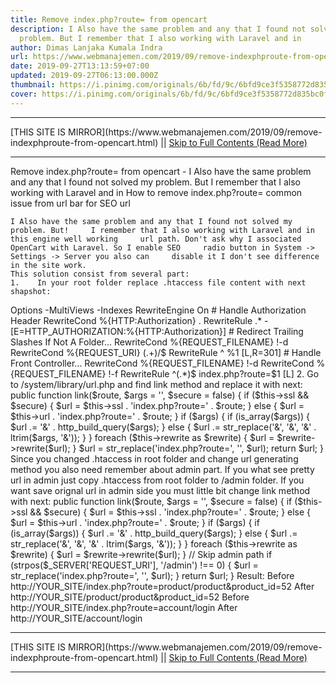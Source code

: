 ```yaml
---
title: Remove index.php?route= from opencart
description: I Also have the same problem and any that I found not solved my
  problem. But I remember that I also working with Laravel and in
author: Dimas Lanjaka Kumala Indra
url: https://www.webmanajemen.com/2019/09/remove-indexphproute-from-opencart.html
date: 2019-09-27T13:13:59+07:00
updated: 2019-09-27T06:13:00.000Z
thumbnail: https://i.pinimg.com/originals/6b/fd/9c/6bfd9ce3f5358772d835bc0f03fa26be.png
cover: https://i.pinimg.com/originals/6b/fd/9c/6bfd9ce3f5358772d835bc0f03fa26be.png
---
```


<hr/> [THIS SITE IS MIRROR](https://www.webmanajemen.com/2019/09/remove-indexphproute-from-opencart.html) || <a href="https://www.webmanajemen.com/2019/09/remove-indexphproute-from-opencart.html" rel="follow" class="button" id="read-more">Skip to Full Contents (Read More)</a> <hr/> Remove index.php?route= from opencart - I Also have the same problem and any that I found not solved my problem. But I remember that I also working with Laravel and in How to remove index.php?route= common issue from url bar for SEO url

    I Also have the same problem and any that I found not solved my problem. But!     I remember that I also working with Laravel and in this engine well working     url path. Don't ask why I associated OpenCart with Laravel. So I enable SEO     radio button in System -> Settings -> Server you also can     disable it I don't see difference in the site work. 
    This solution consist from several part: 
    1.    In your root folder replace .htaccess file content with next     shapshot: 
<IfModule mod_rewrite.c>
    <IfModule mod_negotiation.c>
        Options -MultiViews -Indexes
    </IfModule>
    RewriteEngine On
    # Handle Authorization Header
    RewriteCond %{HTTP:Authorization} .
    RewriteRule .* - [E=HTTP_AUTHORIZATION:%{HTTP:Authorization}]
    # Redirect Trailing Slashes If Not A Folder...
    RewriteCond %{REQUEST_FILENAME} !-d
    RewriteCond %{REQUEST_URI} (.+)/$
    RewriteRule ^ %1 [L,R=301]
    # Handle Front Controller...
    RewriteCond %{REQUEST_FILENAME} !-d
    RewriteCond %{REQUEST_FILENAME} !-f
    RewriteRule ^(.*)$ index.php?route=$1 [L]
</IfModule>
    2.    Go to /system/library/url.php and find link method     and replace it with next: 
public function link($route, $args = '', $secure = false) {
  if ($this->ssl && $secure) {
    $url = $this->ssl . 'index.php?route=' . $route;
  } else {
    $url = $this->url . 'index.php?route=' . $route;
  }
  if ($args) {
    if (is_array($args)) {
      $url .= '&amp;' . http_build_query($args);
    } else {
      $url .= str_replace('&', '&amp;', '&' . ltrim($args, '&'));
    }
  }
  foreach ($this->rewrite as $rewrite) {
    $url = $rewrite->rewrite($url);
  }
  $url = str_replace('index.php?route=', '', $url);
  return $url; 
}
    Since you changed .htaccess in root folder and change url     generating method you also need remember about admin part. If you what see pretty url in admin just    copy .htaccess from root folder to /admin folder. 
If you want save orignal url in admin side you must little bit change    link method with next: 
public function link($route, $args = '', $secure = false) {
  if ($this->ssl && $secure) {
    $url = $this->ssl . 'index.php?route=' . $route;
  } else {
    $url = $this->url . 'index.php?route=' . $route;
  }
  if ($args) {
    if (is_array($args)) {
      $url .= '&amp;' . http_build_query($args);
    } else {
      $url .= str_replace('&', '&amp;', '&' . ltrim($args, '&'));
    }
  }
  foreach ($this->rewrite as $rewrite) {
    $url = $rewrite->rewrite($url);
  }
  //  Skip admin path
  if (strpos($_SERVER['REQUEST_URI'], '/admin') !== 0) {
    $url = str_replace('index.php?route=', '', $url);
  }
  return $url; 
}
    Result:
    Before
            http://YOUR_SITE/index.php?route=product/product&product_id=52     
    After
    http://YOUR_SITE/product/product&product_id=52
    Before
    http://YOUR_SITE/index.php?route=account/login
    After
    http://YOUR_SITE/account/login <hr/> [THIS SITE IS MIRROR](https://www.webmanajemen.com/2019/09/remove-indexphproute-from-opencart.html) || <a href="https://www.webmanajemen.com/2019/09/remove-indexphproute-from-opencart.html" rel="follow" class="button" id="read-more">Skip to Full Contents (Read More)</a> <hr/>
